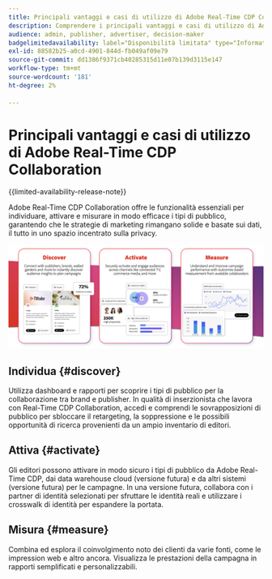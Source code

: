 ```yaml
---
title: Principali vantaggi e casi di utilizzo di Adobe Real-Time CDP Collaboration
description: Comprendere i principali vantaggi e casi di utilizzo di Adobe Real-Time CDP Collaboration
audience: admin, publisher, advertiser, decision-maker
badgelimitedavailability: label="Disponibilità limitata" type="Informative" url="https://helpx.adobe.com/it/legal/product-descriptions/real-time-customer-data-platform-collaboration.html newtab=true"
exl-id: 88582b25-a0cd-4901-844d-fb049af09e79
source-git-commit: dd1386f9371cb40285315d11e07b139d3115e147
workflow-type: tm+mt
source-wordcount: '181'
ht-degree: 2%

---
```


# Principali vantaggi e casi di utilizzo di Adobe Real-Time CDP Collaboration

{{limited-availability-release-note}}

Adobe Real-Time CDP Collaboration offre le funzionalità essenziali per individuare, attivare e misurare in modo efficace i tipi di pubblico, garantendo che le strategie di marketing rimangano solide e basate sui dati, il tutto in uno spazio incentrato sulla privacy.

![Vantaggi e casi di utilizzo di Real-Time CDP Collaboration](/help/assets/benefits-use-cases/discover-activate-measure.png)

## Individua {#discover}

Utilizza dashboard e rapporti per scoprire i tipi di pubblico per la collaborazione tra brand e publisher.
In qualità di inserzionista che lavora con Real-Time CDP Collaboration, accedi e comprendi le sovrapposizioni di pubblico per sbloccare il retargeting, la soppressione e le possibili opportunità di ricerca provenienti da un ampio inventario di editori.

## Attiva {#activate}

Gli editori possono attivare in modo sicuro i tipi di pubblico da Adobe Real-Time CDP, dai data warehouse cloud (versione futura) e da altri sistemi (versione futura) per le campagne.
In una versione futura, collabora con i partner di identità selezionati per sfruttare le identità reali e utilizzare i crosswalk di identità per espandere la portata.

## Misura {#measure}

Combina ed esplora il coinvolgimento noto dei clienti da varie fonti, come le impression web e altro ancora.
Visualizza le prestazioni della campagna in rapporti semplificati e personalizzabili.
